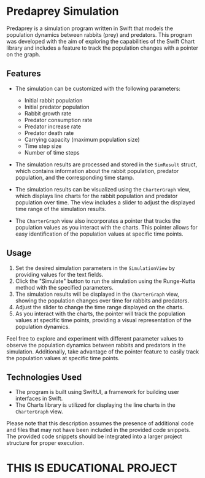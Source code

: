 # Predaprey Simulation

Predaprey is a simulation program written in Swift that models the population dynamics between rabbits (prey) and predators. This program was developed with the aim of exploring the capabilities of the Swift Chart library and includes a feature to track the population changes with a pointer on the graph.

## Features

- The simulation can be customized with the following parameters:
  - Initial rabbit population
  - Initial predator population
  - Rabbit growth rate
  - Predator consumption rate
  - Predator increase rate
  - Predator death rate
  - Carrying capacity (maximum population size)
  - Time step size
  - Number of time steps

- The simulation results are processed and stored in the `SimResult` struct, which contains information about the rabbit population, predator population, and the corresponding time stamp.

- The simulation results can be visualized using the `CharterGraph` view, which displays line charts for the rabbit population and predator population over time. The view includes a slider to adjust the displayed time range of the simulation results.

- The `CharterGraph` view also incorporates a pointer that tracks the population values as you interact with the charts. This pointer allows for easy identification of the population values at specific time points.

## Usage

1. Set the desired simulation parameters in the `SimulationView` by providing values for the text fields.
2. Click the "Simulate" button to run the simulation using the Runge-Kutta method with the specified parameters.
3. The simulation results will be displayed in the `CharterGraph` view, showing the population changes over time for rabbits and predators.
4. Adjust the slider to change the time range displayed on the charts.
5. As you interact with the charts, the pointer will track the population values at specific time points, providing a visual representation of the population dynamics.

Feel free to explore and experiment with different parameter values to observe the population dynamics between rabbits and predators in the simulation. Additionally, take advantage of the pointer feature to easily track the population values at specific time points.

## Technologies Used

- The program is built using SwiftUI, a framework for building user interfaces in Swift.
- The Charts library is utilized for displaying the line charts in the `CharterGraph` view.

Please note that this description assumes the presence of additional code and files that may not have been included in the provided code snippets. The provided code snippets should be integrated into a larger project structure for proper execution.



# THIS IS EDUCATIONAL PROJECT
